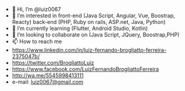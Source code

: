 - 👋 Hi, I’m @luiz0067
- 👀 I’m interested in front-end (Java Script, Angular, Vue, Boostrap, Reacty) back-end (PHP, Ruby on rails, ASP.net, Java, Python)
- 🌱 I’m currently learning (Flutter, Android Studio, Kotlin)
- 💞️ I’m looking to collaborate on (Java Script, JQuery, Boostrap,PHP)
- 📫 How to reach me 
- https://www.linkedin.com/in/luiz-fernando-brogliatto-ferreira-2375047b/
- https://twitter.com/BrogliattoLuiz
- https://www.facebook.com/LuizFernandoBrogliattoFerreira
- http://wa.me/5545998413111
- e-mail: luiz0067@gmail.com


<!---
luiz0067/luiz0067 is a ✨ special ✨ repository because its `README.md` (this file) appears on your GitHub profile.
You can click the Preview link to take a look at your changes.
--->

